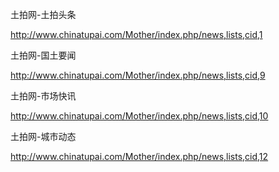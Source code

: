 土拍网-土拍头条

http://www.chinatupai.com/Mother/index.php/news,lists,cid,1

土拍网-国土要闻

http://www.chinatupai.com/Mother/index.php/news,lists,cid,9

土拍网-市场快讯

http://www.chinatupai.com/Mother/index.php/news,lists,cid,10

土拍网-城市动态

http://www.chinatupai.com/Mother/index.php/news,lists,cid,12